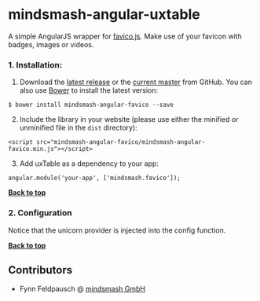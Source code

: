 # mindsmash-angular-uxtable

A simple AngularJS wrapper for [favico.js](http://lab.ejci.net/favico.js). Make use of your favicon with badges, images or videos.

### 1. Installation:

   1. Download the [latest release](https://github.com/mindsmash/mindsmash-angular-favico/releases) or the [current master](https://github.com/mindsmash/mindsmash-angular-favico/archive/master.zip) from GitHub. You can also use [Bower](http://bower.io) to install the latest version:
   ```
   $ bower install mindsmash-angular-favico --save
   ```
   
   2. Include the library in your website (please use either the minified or unminified file in the `dist` directory):
   ```
   <script src="mindsmash-angular-favico/mindsmash-angular-favico.min.js"></script>
   ```
   
   3. Add uxTable as a dependency to your app:
   ```
   angular.module('your-app', ['mindsmash.favico']);
   ```

**[Back to top](#table-of-contents)**

### 2. Configuration

Notice that the unicorn provider is injected into the config function.



**[Back to top](#table-of-contents)**

## Contributors

   * Fynn Feldpausch @ [mindsmash GmbH](https://www.mindsmash.com/)
